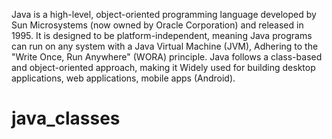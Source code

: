 Java is a high-level, object-oriented programming language developed by Sun Microsystems (now owned by Oracle Corporation) and released in 1995.
It is designed to be platform-independent, meaning Java programs can run on any system with a Java Virtual Machine (JVM),
Adhering to the "Write Once, Run Anywhere" (WORA) principle. Java follows a class-based and object-oriented approach, making it 
Widely used for building desktop applications, web applications, mobile apps (Android).
# java_classes
